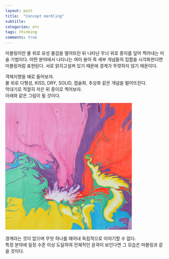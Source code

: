```yaml
---
layout: post
title:  "Concept marbling"
subtitle: 
categories: etc
tags: thinking
comments: true
---  
```


마블링이란 물 위로 유성 물감을 떨어뜨린 뒤 나타난 무늬 위로 종이를 덮어 찍어내는 미술 기법이다. 어떤 분야에서 나타나는 여러 용어 즉 세부 개념들의 집합을 시각화한다면 마블링처럼 표현된다. 서로 얽히고설켜 있기 때문에 경계가 뚜렷하지 않기 때문이다.

객체지향을 예로 들어보자.  
물 위로 다형성, KISS, DRY, SOLID, 캡슐화, 추상화 같은 개념을 떨어뜨린다.  
막대기로 적절히 저은 뒤 종이로 찍어보자.  
아래와 같은 그림이 될 것이다.  

![](/assets/img/concept_marbling.jpg)  

경계라는 것이 없으며 무엇 하나를 떼어내 독립적으로 이야기할 수 없다.  
특정 분야에 일정 수준 이상 도달하여 전체적인 윤곽이 보인다면 그 모습은 마블링과 같을 것이다. 

